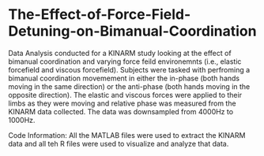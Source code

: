 # The-Effect-of-Force-Field-Detuning-on-Bimanual-Coordination

Data Analysis conducted for a KINARM study looking at the effect of bimanual coordination and varying force feild environemnts (i.e., elastic forcefield and viscous forcefield). Subjects were tasked with perfroming a bimanual coordination movemement in either the in-phase (both hands moving in the same direction) or the anti-phase (both hands moving in the opposite direction). The elastic and viscous forces were applied to their limbs as they were moving and relative phase was measured from the KINARM data collected. The data was downsampled from 4000Hz to 1000Hz.


Code Information: All the MATLAB files were used to extract the KINARM data and all teh R files were used to visualize and analyze that data.

